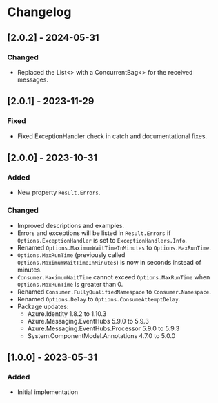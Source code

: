 # Changelog

## [2.0.2] - 2024-05-31
### Changed
- Replaced the List<> with a ConcurrentBag<> for the received messages.

## [2.0.1] - 2023-11-29
### Fixed
- Fixed ExceptionHandler check in catch and documentational fixes.

## [2.0.0] - 2023-10-31
### Added
- New property `Result.Errors`.
### Changed
- Improved descriptions and examples.
- Errors and exceptions will be listed in `Result.Errors` if `Options.ExceptionHandler` is set to `ExceptionHandlers.Info`.
- Renamed `Options.MaximumWaitTimeInMinutes` to `Options.MaxRunTime`.
- `Options.MaxRunTime` (previously called `Options.MaximumWaitTimeInMinutes`) is now in seconds instead of minutes.
- `Consumer.MaximumWaitTime` cannot exceed `Options.MaxRunTime` when `Options.MaxRunTime` is greater than 0.
- Renamed `Consumer.FullyQualifiedNamespace` to `Consumer.Namespace`.
- Renamed `Options.Delay` to `Options.ConsumeAttemptDelay`.
- Package updates:
	- Azure.Identity 1.8.2 to 1.10.3
	- Azure.Messaging.EventHubs 5.9.0 to 5.9.3
	- Azure.Messaging.EventHubs.Processor 5.9.0 to 5.9.3
	- System.ComponentModel.Annotations 4.7.0 to 5.0.0

## [1.0.0] - 2023-05-31
### Added
- Initial implementation